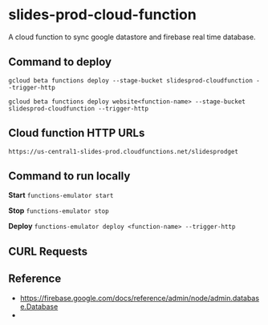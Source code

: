# slides-prod-cloud-function
A cloud function to sync google datastore and firebase real time database.

## Command to deploy
`gcloud beta functions deploy --stage-bucket slidesprod-cloudfunction --trigger-http`

`gcloud beta functions deploy website<function-name> --stage-bucket slidesprod-cloudfunction --trigger-http`

## Cloud function HTTP URLs
`https://us-central1-slides-prod.cloudfunctions.net/slidesprodget`

## Command to run locally


**Start** `functions-emulator start`

**Stop** `functions-emulator stop`

**Deploy** `functions-emulator deploy <function-name> --trigger-http`

## CURL Requests

## Reference 
* https://firebase.google.com/docs/reference/admin/node/admin.database.Database 
* 



